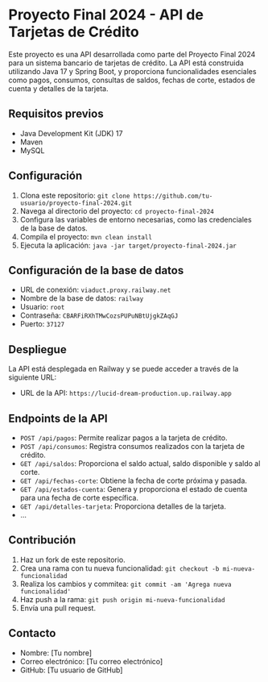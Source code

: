 # Proyecto Final 2024 - API de Tarjetas de Crédito

Este proyecto es una API desarrollada como parte del Proyecto Final 2024 para un sistema bancario de tarjetas de crédito. La API está construida utilizando Java 17 y Spring Boot, y proporciona funcionalidades esenciales como pagos, consumos, consultas de saldos, fechas de corte, estados de cuenta y detalles de la tarjeta.

## Requisitos previos

- Java Development Kit (JDK) 17
- Maven
- MySQL

## Configuración

1. Clona este repositorio: `git clone https://github.com/tu-usuario/proyecto-final-2024.git`
2. Navega al directorio del proyecto: `cd proyecto-final-2024`
3. Configura las variables de entorno necesarias, como las credenciales de la base de datos.
4. Compila el proyecto: `mvn clean install`
5. Ejecuta la aplicación: `java -jar target/proyecto-final-2024.jar`

## Configuración de la base de datos

- URL de conexión: `viaduct.proxy.railway.net`
- Nombre de la base de datos: `railway`
- Usuario: `root`
- Contraseña: `CBARFiRXhTMwCozsPUPuNBtUjgkZAqGJ`
- Puerto: `37127`

## Despliegue

La API está desplegada en Railway y se puede acceder a través de la siguiente URL:

- URL de la API: `https://lucid-dream-production.up.railway.app`

## Endpoints de la API

- `POST /api/pagos`: Permite realizar pagos a la tarjeta de crédito.
- `POST /api/consumos`: Registra consumos realizados con la tarjeta de crédito.
- `GET /api/saldos`: Proporciona el saldo actual, saldo disponible y saldo al corte.
- `GET /api/fechas-corte`: Obtiene la fecha de corte próxima y pasada.
- `GET /api/estados-cuenta`: Genera y proporciona el estado de cuenta para una fecha de corte específica.
- `GET /api/detalles-tarjeta`: Proporciona detalles de la tarjeta.
- ...

## Contribución

1. Haz un fork de este repositorio.
2. Crea una rama con tu nueva funcionalidad: `git checkout -b mi-nueva-funcionalidad`
3. Realiza los cambios y commitea: `git commit -am 'Agrega nueva funcionalidad'`
4. Haz push a la rama: `git push origin mi-nueva-funcionalidad`
5. Envía una pull request.

## Contacto

- Nombre: [Tu nombre]
- Correo electrónico: [Tu correo electrónico]
- GitHub: [Tu usuario de GitHub]
